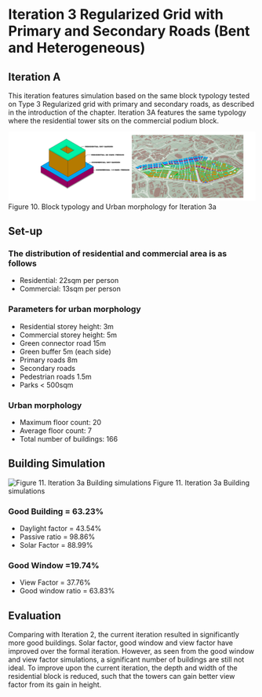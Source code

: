 # Iteration 3 Regularized Grid with Primary and Secondary Roads (Bent and Heterogeneous)

## Iteration A
This iteration features simulation based on the same block typology tested on Type 3 Regularized grid with primary and secondary roads, as described in the introduction of the chapter. Iteration 3A features the same typology where the residential tower sits on the commercial podium block.

![Figure 10. Block typology and Urban morphology for Iteration 3a](./imgs/iteration_3a.png)
Figure 10. Block typology and Urban morphology for Iteration 3a

## Set-up
### The distribution of residential and commercial area is as follows
* Residential: 22sqm per person
* Commercial: 13sqm per person 
### Parameters for urban morphology
* Residential storey height: 3m
* Commercial storey height: 5m
* Green connector road 15m
* Green buffer 5m (each side)
* Primary roads 8m
* Secondary roads
* Pedestrian roads 1.5m
* Parks < 500sqm
### Urban morphology
* Maximum floor count: 20
* Average floor count: 7
* Total number of buildings: 166

## Building Simulation

![Figure 11. Iteration 3a Building simulations](./imgs/eval_3a.png)
Figure 11. Iteration 3a Building simulations

### Good Building = 63.23%
* Daylight factor = 43.54%
* Passive ratio = 98.86%
* Solar Factor = 88.99% 

### Good Window =19.74%
* View Factor = 37.76%
* Good window ratio = 63.83%

## Evaluation
Comparing with Iteration 2, the current iteration resulted in significantly more good buildings. Solar factor, good window and view factor have improved over the formal iteration. However, as seen from the good window and view factor simulations, a significant number of buildings are still not ideal.
To improve upon the current iteration, the depth and width of the residential block is reduced, such that the towers can gain better view factor from its gain in height.
